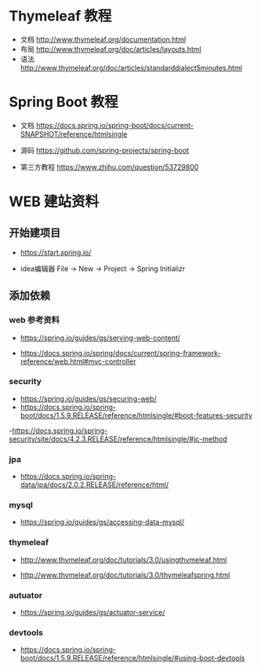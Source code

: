 # Thymeleaf 教程

- 文档 <http://www.thymeleaf.org/documentation.html>
- 布局 <http://www.thymeleaf.org/doc/articles/layouts.html>
- 语法 <http://www.thymeleaf.org/doc/articles/standarddialect5minutes.html>

# Spring Boot 教程

- 文档 <https://docs.spring.io/spring-boot/docs/current-SNAPSHOT/reference/htmlsingle>

- 源码 <https://github.com/spring-projects/spring-boot>

- 第三方教程 <https://www.zhihu.com/question/53729800>


# WEB 建站资料

## 开始建项目

- <https://start.spring.io/> 

- idea编辑器  File -> New -> Project -> Spring Initializr

## 添加依赖

### web 参考资料

- <https://spring.io/guides/gs/serving-web-content/>

- <https://docs.spring.io/spring/docs/current/spring-framework-reference/web.html#mvc-controller>

### security

- <https://spring.io/guides/gs/securing-web/>
- <https://docs.spring.io/spring-boot/docs/1.5.9.RELEASE/reference/htmlsingle/#boot-features-security>

-<https://docs.spring.io/spring-security/site/docs/4.2.3.RELEASE/reference/htmlsingle/#jc-method>

### jpa 

- <https://docs.spring.io/spring-data/jpa/docs/2.0.2.RELEASE/reference/html/>

### mysql

- <https://spring.io/guides/gs/accessing-data-mysql/>

### thymeleaf

- <http://www.thymeleaf.org/doc/tutorials/3.0/usingthymeleaf.html>

- <http://www.thymeleaf.org/doc/tutorials/3.0/thymeleafspring.html>

### autuator

- <https://spring.io/guides/gs/actuator-service/>

### devtools

- <https://docs.spring.io/spring-boot/docs/1.5.9.RELEASE/reference/htmlsingle/#using-boot-devtools>
